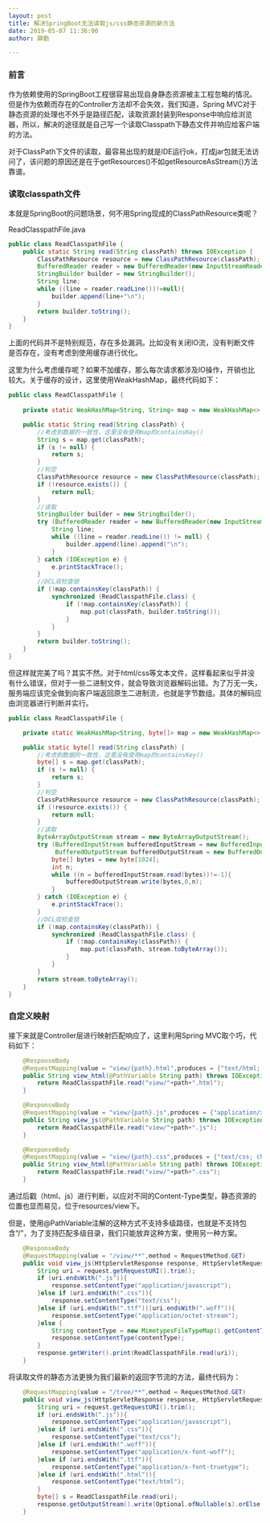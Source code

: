 ```yaml
---
layout: post
title: 解决SpringBoot无法读取js/css静态资源的新方法
date: 2019-05-07 11:36:00
author: 薛勤

---
```

### 前言

作为依赖使用的SpringBoot工程很容易出现自身静态资源被主工程忽略的情况。但是作为依赖而存在的Controller方法却不会失效，我们知道，Spring MVC对于静态资源的处理也不外乎是路径匹配，读取资源封装到Response中响应给浏览器，所以，解决的途径就是自己写一个读取Classpath下静态文件并响应给客户端的方法。

对于ClassPath下文件的读取，最容易出现的就是IDE运行ok，打成jar包就无法访问了，该问题的原因还是在于getResources()不如getResourceAsStream()方法靠谱。

### 读取classpath文件

本就是SpringBoot的问题场景，何不用Spring现成的ClassPathResource类呢？

ReadClasspathFile.java

```java
public class ReadClasspathFile {
    public static String read(String classPath) throws IOException {
        ClassPathResource resource = new ClassPathResource(classPath);
        BufferedReader reader = new BufferedReader(new InputStreamReader(resource.getInputStream(),"UTF-8"));
        StringBuilder builder = new StringBuilder();
        String line;
        while ((line = reader.readLine())!=null){
            builder.append(line+"\n");
        }
        return builder.toString();
    }
}
```

上面的代码并不是特别规范，存在多处漏洞。比如没有关闭IO流，没有判断文件是否存在，没有考虑到使用缓存进行优化。

这里为什么考虑缓存呢？如果不加缓存，那么每次请求都涉及IO操作，开销也比较大。关于缓存的设计，这里使用WeakHashMap，最终代码如下：

```java
public class ReadClasspathFile {
    
    private static WeakHashMap<String, String> map = new WeakHashMap<>();

    public static String read(String classPath) {
        //考虑到数据的一致性，这里没有使用map的containsKey()
        String s = map.get(classPath);
        if (s != null) {
            return s;
        }
        //判空
        ClassPathResource resource = new ClassPathResource(classPath);
        if (!resource.exists()) {
            return null;
        }
        //读取
        StringBuilder builder = new StringBuilder();
        try (BufferedReader reader = new BufferedReader(new InputStreamReader(resource.getInputStream(), "UTF-8"))) {
            String line;
            while ((line = reader.readLine()) != null) {
                builder.append(line).append("\n");
            }
        } catch (IOException e) {
            e.printStackTrace();
        }
        //DCL双检查锁
        if (!map.containsKey(classPath)) {
            synchronized (ReadClasspathFile.class) {
                if (!map.containsKey(classPath)) {
                    map.put(classPath, builder.toString());
                }
            }
        }
        return builder.toString();
    }
}
```

但这样就完美了吗？其实不然。对于html/css等文本文件，这样看起来似乎并没有什么错误，但对于一些二进制文件，就会导致浏览器解码出错。为了万无一失，服务端应该完全做到向客户端返回原生二进制流，也就是字节数组。具体的解码应由浏览器进行判断并实行。

```java
public class ReadClasspathFile {

    private static WeakHashMap<String, byte[]> map = new WeakHashMap<>();

    public static byte[] read(String classPath) {
        //考虑到数据的一致性，这里没有使用map的containsKey()
        byte[] s = map.get(classPath);
        if (s != null) {
            return s;
        }
        //判空
        ClassPathResource resource = new ClassPathResource(classPath);
        if (!resource.exists()) {
            return null;
        }
        //读取
        ByteArrayOutputStream stream = new ByteArrayOutputStream();
        try (BufferedInputStream bufferedInputStream = new BufferedInputStream(resource.getInputStream());
             BufferedOutputStream bufferedOutputStream = new BufferedOutputStream(stream)) {
            byte[] bytes = new byte[1024];
            int n;
            while ((n = bufferedInputStream.read(bytes))!=-1){
                bufferedOutputStream.write(bytes,0,n);
            }
        } catch (IOException e) {
            e.printStackTrace();
        }
        //DCL双检查锁
        if (!map.containsKey(classPath)) {
            synchronized (ReadClasspathFile.class) {
                if (!map.containsKey(classPath)) {
                    map.put(classPath, stream.toByteArray());
                }
            }
        }
        return stream.toByteArray();
    }
}
```

### 自定义映射

接下来就是Controller层进行映射匹配响应了，这里利用Spring MVC取个巧，代码如下：

```java
    @ResponseBody
    @RequestMapping(value = "view/{path}.html",produces = {"text/html; charset=UTF-8"})
    public String view_html(@PathVariable String path) throws IOException {
        return ReadClasspathFile.read("view/"+path+".html");
    }

    @ResponseBody
    @RequestMapping(value = "view/{path}.js",produces = {"application/x-javascript; charset=UTF-8"})
    public String view_js(@PathVariable String path) throws IOException {
        return ReadClasspathFile.read("view/"+path+".js");
    }

    @ResponseBody
    @RequestMapping(value = "view/{path}.css",produces = {"text/css; charset=UTF-8"})
    public String view_html(@PathVariable String path) throws IOException {
        return ReadClasspathFile.read("view/"+path+".css");
    }

```

通过后戳（html、js）进行判断，以应对不同的Content-Type类型，静态资源的位置也显而易见，位于resources/view下。

但是，使用@PathVariable注解的这种方式不支持多级路径，也就是不支持包含“/”，为了支持匹配多级目录，我们只能放弃这种方案，使用另一种方案。

```java
    @ResponseBody
    @RequestMapping(value = "/view/**",method = RequestMethod.GET)
    public void view_js(HttpServletResponse response, HttpServletRequest request) throws IOException {
        String uri = request.getRequestURI().trim();
        if (uri.endsWith(".js")){
            response.setContentType("application/javascript");
        }else if (uri.endsWith(".css")){
            response.setContentType("text/css");
        }else if (uri.endsWith(".ttf")||uri.endsWith(".woff")){
            response.setContentType("application/octet-stream");
        }else {
            String contentType = new MimetypesFileTypeMap().getContentType(uri);
            response.setContentType(contentType);
        }
        response.getWriter().print(ReadClasspathFile.read(uri));
    }
```

将读取文件的静态方法更换为我们最新的返回字节流的方法，最终代码为：

```java
    @RequestMapping(value = "/tree/**",method = RequestMethod.GET)
    public void view_js(HttpServletResponse response, HttpServletRequest request) throws IOException {
        String uri = request.getRequestURI().trim();
        if (uri.endsWith(".js")){
            response.setContentType("application/javascript");
        }else if (uri.endsWith(".css")){
            response.setContentType("text/css");
        }else if (uri.endsWith(".woff")){
            response.setContentType("application/x-font-woff");
        }else if (uri.endsWith(".ttf")){
            response.setContentType("application/x-font-truetype");
        }else if (uri.endsWith(".html")){
            response.setContentType("text/html");
        }
        byte[] s = ReadClasspathFile.read(uri);
        response.getOutputStream().write(Optional.ofNullable(s).orElse("404".getBytes()));
    }
```



